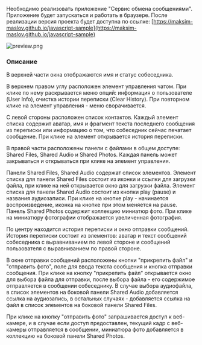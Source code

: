 Необходимо реализовать приложение "Сервис обмена сообщениями". Приложение будет запускаться и работать в браузере. После реализации версия проекта будет доступна по ссылке: [https://maksim-maslov.github.io/javascript-sample](https://maksim-maslov.github.io/javascript-sample)


![preview.png](https://github.com/maksim-maslov/javascript-sample/blob/master/res/preview.png)

### Описание

В верхней части окна отображаются имя и статус собеседника. 

В верхнем правом углу расположен элемент управления чатом. При клике по нему раскрывается меню опций: информация о пользователе (User Info), очистка истории переписки (Clear History). 
При повторном клике на элемент управления - меню сворачивается.

С левой стороны расположен список контактов. Каждый элемент списка содержит аватар, имя и фрагмент текста последнего сообщения из переписки или информацию о том, что собеседник сейчас печатает сообщение. 
При клике на элемент открывается история переписки.

В правой части расположены панели с файлами в общем доступе: Shared Files, Shared Audio и Shared Photos. Каждая панель может закрываться и открываться при клике на элемент управления. 

Панели Shared Files, Shared Audio содержат список элементов. 
Элемент списка для панели Shared Files состоит из иконки и ссылки для загрузки файла, при клике на ней открывается окно для загрузки файла.
Элемент списка для панели Shared Audio состоит из кнопки play (pause) и названия аудиозаписи. При клике на кнопке play - начинается воспроизведение, иконка на кнопке при этом меняется на pause.
Панель Shared Photos содержит коллекцию миниатюр фото. При клике на миниатюру фотографии отображается увеличенная фотография.

По центру находится история переписки и окно отправки сообщений. 
История переписки состоит из элементов: аватар и текст сообщений собеседника с выравниванием по левой стороне и сообщений пользователя с выравниванием по правой стороне.

В окне отправки сообщений расположены кнопки "прикрепить файл" и "отправить фото", поле для ввода текста сообщения и кнопка отправки сообщения. 
При клике на кнопку "прикрепить файл" открывается окно для выбора файла для отправки, после выбора файла - его содержимое отправляется в сообщении собеседнику.
В случае выбора аудиофайла, в список элементов на боковой панели Shared Audio добавляется ссылка на аудиозапись, в остальных случаях - добавляется ссылка на файл в список элементов на боковой панели Shared Files.

При клике на кнопку "отправить фото" запрашивается доступ к веб-камере, и в случае если доступ предоставлен, текущий кадр с веб-камеры отправляется в сообщении, миниатюра фото добавляется в коллекцию на боковой панели Shared Photos.

